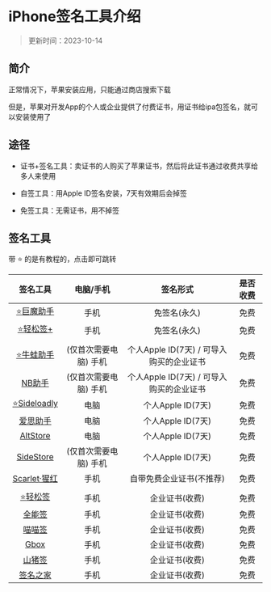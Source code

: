 # iPhone签名工具介绍

> 更新时间：2023-10-14

## 简介

正常情况下，苹果安装应用，只能通过商店搜索下载

但是，苹果对开发App的个人或企业提供了付费证书，用证书给ipa包签名，就可以安装使用了


## 途径

* 证书+签名工具：卖证书的人购买了苹果证书，然后将此证书通过收费共享给多人来使用

* 自签工具：用Apple ID签名安装，7天有效期后会掉签

* 免签工具：无需证书，用不掉签


## 签名工具

带 ⭐ 的是有教程的，点击即可跳转


| 签名工具 | 电脑/手机 | 签名形式 | 是否收费 |
|:-:|:-:|:-:|:-:|
| [⭐巨魔助手](./TrollStore.md) | 手机 | 免签名(永久) | 免费 |
| [⭐轻松签+](./esign.md) | 手机 | 免签名(永久) | 免费 |
| |
| [⭐牛蛙助手](./bullfrog.md) | (仅首次需要电脑) 手机 | 个人Apple ID(7天) / 可导入购买的企业证书 | 免费 |
| [NB助手](https://nbtool8.com/) | (仅首次需要电脑) 手机 | 个人Apple ID(7天) / 可导入购买的企业证书 | 免费 |
| [⭐Sideloadly](./Sideloadly.md) | 电脑 | 个人Apple ID(7天) | 免费 |
| [爱思助手](https://www.i4.cn/) | 电脑 | 个人Apple ID(7天) | 免费 |
| [AltStore](https://altstore.io/) | 电脑 | 个人Apple ID(7天) | 免费  |
| [SideStore](https://sidestore.io/) | (仅首次需要电脑) 手机 | 个人Apple ID(7天) | 免费 |
| [Scarlet·猩红](http://usescarlet.com/) | 手机 | 自带免费企业证书(不推荐) | 免费 |
| |
| [⭐轻松签](./esign.md) | 手机 | 企业证书(收费) | 免费 |
| [全能签](https://udid.nuosike.cn/sign/) | 手机 | 企业证书(收费) | 免费 |
| [喵喵签](https://sign.mmqqq.com/) | 手机 | 企业证书(收费) | 免费 |
| [Gbox](https://gbox.run/) | 手机 | 企业证书(收费) | 免费 |
| [山猪签](https://www.shanzhuqian.com/) | 手机 | 企业证书(收费) | 免费|
| [签名之家](https://www.signhome.net/) | 手机 | 企业证书(收费) | 免费 |